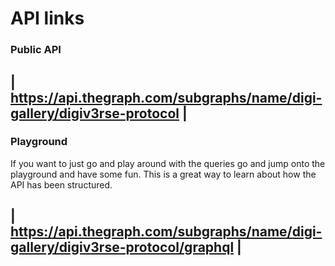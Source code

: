 # API links

### Public API

| https://api.thegraph.com/subgraphs/name/digi-gallery/digiv3rse-protocol |
---
### Playground

If you want to just go and play around with the queries go and jump onto the playground and have some fun. This is a great way to learn about how the API has been structured.

| https://api.thegraph.com/subgraphs/name/digi-gallery/digiv3rse-protocol/graphql |
----